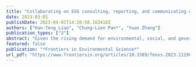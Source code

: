 ```yaml
---
title: "Collaborating on ESG consulting, reporting, and communicating education: Using partner maps for capability building design"
date: 2023-03-01
publishDate: 2023-04-01T14:20:58.163410Z
authors: ["Han-Teng Liao", "Chung-Lien Pan*", "Yuan Zhang"]
publication_types: ["2"]
abstract: "Given the rising demand for environmental, social, and governance (ESG) talents, this study aims to provide a multidisciplinary outlook of specific capability requirements for ESG talents, focusing on the use of ESG and carbon information, thereby providing a roadmap for ESG education. Following design science framework conventions and running design workshops that integrate design thinking of “how might we” design questions, literature analysis, and expert interviews across disciplines, this study presents findings regarding three main activities—consulting, reporting, and communicating. Based on the iterations of design workshops that adopt a circular economy-based partner map design canvas for stakeholder analysis with procedures such as expert interviews and literature analysis, three partner/capability maps were generated to map stakeholders and explore the capabilities needed. ESG and carbon information digital and data skills emerged as the core capability to complete all the three tasks. A conceptual framework—a Smart System of ESG and Carbon Information—is proposed to summarize planning, operating, and communicating with ESG and carbon information, along with high-level organizational actions and talent capabilities. It identifies the building blocks of an ESG operating system within an enterprise to engage various stakeholders for value-creation collaboration. Despite the limitation of a lack of comprehensive review and limited geographic and disciplinary representation, this study provides a roadmap for enterprises and universities to explore and define talent requirements and create specific education and training programs."
featured: false
publication: "*Frontiers in Environmental Science*"
url_pdf: "https://www.frontiersin.org/articles/10.3389/fenvs.2023.1119011"
---
```


